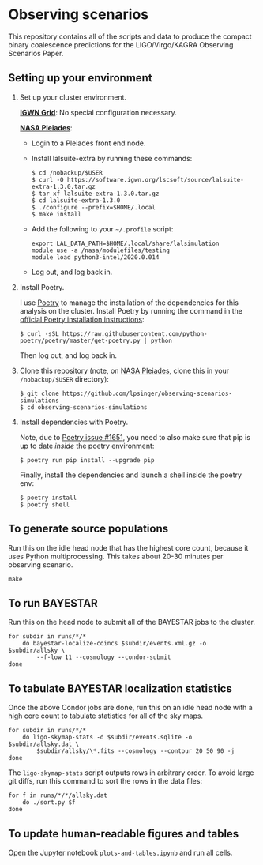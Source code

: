 # Observing scenarios

This repository contains all of the scripts and data to produce the compact
binary coalescence predictions for the LIGO/Virgo/KAGRA Observing Scenarios
Paper.

## Setting up your environment

1.  Set up your cluster environment.

    **[IGWN Grid]**: No special configuration necessary.

    **[NASA Pleiades]**:

    *   Login to a Pleiades front end node.

    *   Install lalsuite-extra by running these commands:

            $ cd /nobackup/$USER
            $ curl -O https://software.igwn.org/lscsoft/source/lalsuite-extra-1.3.0.tar.gz
            $ tar xf lalsuite-extra-1.3.0.tar.gz
            $ cd lalsuite-extra-1.3.0
            $ ./configure --prefix=$HOME/.local
            $ make install

    *   Add the following to your `~/.profile` script:

            export LAL_DATA_PATH=$HOME/.local/share/lalsimulation
            module use -a /nasa/modulefiles/testing
            module load python3-intel/2020.0.014

    *   Log out, and log back in.

2.  Install Poetry.

    I use [Poetry] to manage the installation of the dependencies for this analysis on the cluster. Install Poetry by running the command in the
    [official Poetry installation instructions]:

        $ curl -sSL https://raw.githubusercontent.com/python-poetry/poetry/master/get-poetry.py | python

    Then log out, and log back in.

3.  Clone this repository (note, on [NASA Pleiades], clone this in your
    `/nobackup/$USER` directory):

        $ git clone https://github.com/lpsinger/observing-scenarios-simulations
        $ cd observing-scenarios-simulations

4.  Install dependencies with Poetry.

    Note, due to [Poetry issue #1651], you need to also make sure that pip is
    up to date _inside_ the poetry environment:

        $ poetry run pip install --upgrade pip

    Finally, install the dependencies and launch a shell inside the poetry env:

        $ poetry install
        $ poetry shell

## To generate source populations

Run this on the idle head node that has the highest core count,
because it uses Python multiprocessing.
This takes about 20-30 minutes per observing scenario.

    make

## To run BAYESTAR

Run this on the head node to submit all of the BAYESTAR jobs to the cluster.

    for subdir in runs/*/*
        do bayestar-localize-coincs $subdir/events.xml.gz -o $subdir/allsky \
            --f-low 11 --cosmology --condor-submit
    done

## To tabulate BAYESTAR localization statistics

Once the above Condor jobs are done, run this on an idle head node with a high
core count to tabulate statistics for all of the sky maps.

    for subdir in runs/*/*
        do ligo-skymap-stats -d $subdir/events.sqlite -o $subdir/allsky.dat \
            $subdir/allsky/\*.fits --cosmology --contour 20 50 90 -j
    done

The `ligo-skymap-stats` script outputs rows in arbitrary order. To avoid large
git diffs, run this command to sort the rows in the data files:

    for f in runs/*/*/allsky.dat
        do ./sort.py $f
    done

## To update human-readable figures and tables

Open the Jupyter notebook `plots-and-tables.ipynb` and run all cells.


[IGWN Grid]: https://computing.docs.ligo.org/guide/grid/
[NASA Pleiades]: https://www.nas.nasa.gov/hecc/
[Poetry]: https://python-poetry.org
[Poetry issue #1651]: https://github.com/python-poetry/poetry/issues/1651
[official Poetry installation instructions]: https://python-poetry.org/docs/#installation
